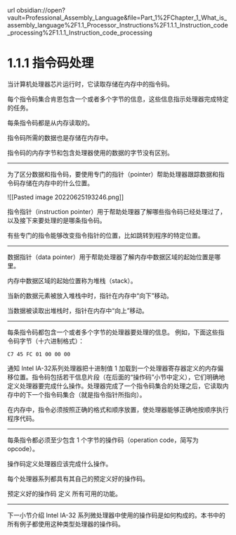 url obsidian://open?vault=Professional_Assembly_Language&file=Part_1%2FChapter_1_What_is_assembly_language%2F1.1_Processor_Instructions%2F1.1.1_Instruction_code_processing%2F1.1.1_Instruction_code_processing

# 1.1.1 指令码处理

当计算机处理器芯片运行时，它读取存储在内存中的指令码。

每个指令码集合肯恩包含一个或者多个字节的信息，这些信息指示处理器完成特定的任务。

每条指令码都是从内存读取的。

指令码所需的数据也是存储在内存中。

指令码的内存字节和包含处理器使用的数据的字节没有区别。

---

为了区分数据和指令码，要使用专门的指针（pointer）帮助处理器跟踪数据和指令码存储在内存中的什么位置。

![[Pasted image 20220625193246.png]]

指令指针（instruction pointer）用于帮助处理器了解哪些指令码已经处理过了，以及接下来要处理的是哪条指令码。

有些专门的指令能够改变指令指针的位置，比如跳转到程序的特定位置。

---

数据指针（data pointer）用于帮助处理器了解内存中数据区域的起始位置是哪里。

内存中数据区域的起始位置称为堆栈（stack）。

当新的数据元素被放入堆栈中时，指针在内存中“向下”移动。

当数据被读取出堆栈时，指针在内存中“向上”移动。

---

每条指令码都包含一个或者多个字节的处理器要处理的信息。
例如，下面这些指令码字节（十六进制格式）：

`C7 45 FC 01 00 00 00`

通知 Intel IA-32系列处理器把十进制值 1 加载到一个处理器寄存器定义的内存偏移位置。指令码包括若干信息片段（在后面的“操作码”小节中定义），它们明确地定义处理器要完成什么操作。处理器完成了一个指令码集合的处理之后，它读取内存中的下一个指令码集合（就是指令指针所指向）。

在内存中，指令必须按照正确的格式和顺序放置，使处理器能够正确地按顺序执行程序代码。

---

每条指令都必须至少包含 1 个字节的操作码（operation code，简写为 opcode）。

操作码定义处理器应该完成什么操作。

每个处理器系列都具有其自己的预定义好的操作码。

预定义好的操作码 定义 所有可用的功能。

---

下一小节介绍 Intel IA-32 系列微处理器中使用的操作码是如何构成的。本书中的所有例子都使用这种类型处理器的操作码。